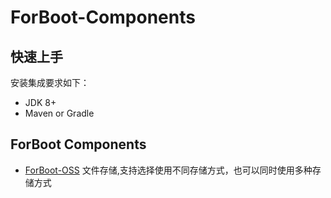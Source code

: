 # ForBoot-Components
## 快速上手
安装集成要求如下：
- JDK 8+
- Maven or Gradle

## ForBoot Components
-  [ForBoot-OSS](https://github.com/focre-projects/forboot-components/tree/main/forboot-oss) 文件存储,支持选择使用不同存储方式，也可以同时使用多种存储方式